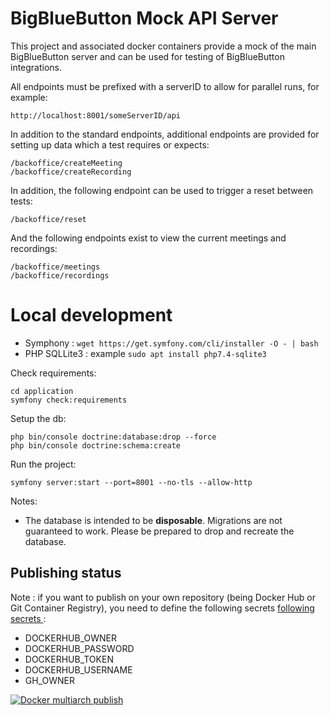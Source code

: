 # BigBlueButton Mock API Server

This project and associated docker containers provide a mock of the main BigBlueButton server and can be used for
testing of BigBlueButton integrations.

All endpoints must be prefixed with a serverID to allow for parallel runs, for example:

```
http://localhost:8001/someServerID/api
```

In addition to the standard endpoints, additional endpoints are provided for setting up data which a test requires or expects:
```
/backoffice/createMeeting
/backoffice/createRecording
```

In addition, the following endpoint can be used to trigger a reset between tests:
```
/backoffice/reset
```

And the following endpoints exist to view the current meetings and recordings:
```
/backoffice/meetings
/backoffice/recordings
```

# Local development

* Symphony : `wget https://get.symfony.com/cli/installer -O - | bash`
* PHP SQLLite3 : example `sudo apt install php7.4-sqlite3`


Check requirements:

    cd application
    symfony check:requirements

Setup the db:

    php bin/console doctrine:database:drop --force
    php bin/console doctrine:schema:create

Run the project:

    symfony server:start --port=8001 --no-tls --allow-http

Notes:

* The database is intended to be **disposable**. Migrations are not guaranteed to work. Please be prepared to drop and
  recreate the database.


## Publishing status

Note : if you want to publish on your own repository (being Docker Hub or Git Container Registry), you need to define the
following secrets [following secrets ](https://docs.github.com/en/actions/security-guides/encrypted-secrets):
* DOCKERHUB_OWNER
* DOCKERHUB_PASSWORD
* DOCKERHUB_TOKEN
* DOCKERHUB_USERNAME
* GH_OWNER

[![Docker multiarch publish](https://github.com/moodlehq/bigbluebutton_mock/actions/workflows/build_and_publish.yml/badge.svg)](https://github.com/moodlehq/bigbluebutton_mock/actions/workflows/build_and_publish.yml)
